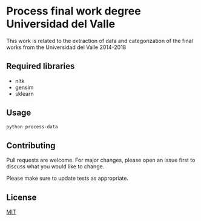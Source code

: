 # Process final work degree Universidad del Valle

This work is related to the extraction of data and categorization of the final works from the Universidad del Valle 2014-2018

## Required libraries

* nltk
* gensim
* sklearn

## Usage

```bash
python process-data
```

## Contributing
Pull requests are welcome. For major changes, please open an issue first to discuss what you would like to change.

Please make sure to update tests as appropriate.

## License
[MIT](https://choosealicense.com/licenses/mit/)